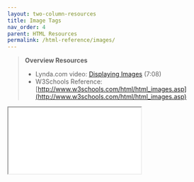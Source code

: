 ```yaml
---
layout: two-column-resources
title: Image Tags
nav_order: 4
parent: HTML Resources
permalink: /html-reference/images/
---
```


> **Overview Resources**
>
> * Lynda.com video: [Displaying Images](http://www.lynda.com/HTML-tutorials/Displaying-images/170427/196148-4.html) (7:08)
> * W3Schools Reference: [http://www.w3schools.com/html/html_images.asp](http://www.w3schools.com/html/html_images.asp)


<iframe src="//codepen.io/vanwars/embed/YaWqaM/?theme-id=18654&default-tab=html,result" allowfullscreen="true" class="codepen-frame"></iframe>
